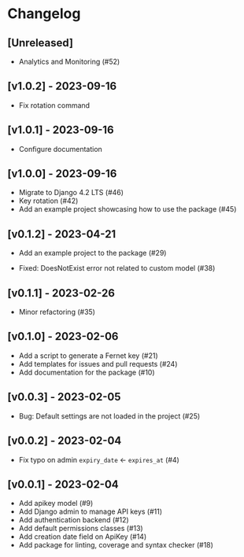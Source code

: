 Changelog
=========

[Unreleased]
------------

-  Analytics and Monitoring (#52)

[v1.0.2] - 2023-09-16
------------------

- Fix rotation command

[v1.0.1] - 2023-09-16
------------------

- Configure documentation

[v1.0.0] - 2023-09-16
------------------

- Migrate to Django 4.2 LTS (#46)
- Key rotation (#42)
- Add an example project showcasing how to use the package (#45)

[v0.1.2] - 2023-04-21
------------------
- Add an example project to the package (#29)

- Fixed: DoesNotExist error not related to custom model (#38)

[v0.1.1] - 2023-02-26
------------------

- Minor refactoring (#35)

[v0.1.0] - 2023-02-06
------------------
- Add a script to generate a Fernet key (#21)
- Add templates for issues and pull requests (#24)
- Add documentation for the package (#10) 

[v0.0.3] - 2023-02-05
------------------

- Bug: Default settings are not loaded in the project (#25) 

[v0.0.2] - 2023-02-04
------------------

- Fix typo on admin `expiry_date` <- `expires_at` (#4)

[v0.0.1] - 2023-02-04
------------------

- Add apikey model (#9)
- Add Django admin to manage API keys (#11)
- Add authentication backend (#12) 
- Add default permissions classes (#13)
- Add creation date field on ApiKey (#14)
- Add package for linting, coverage and syntax checker (#18)
